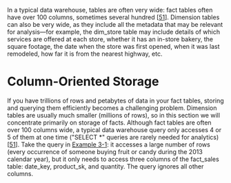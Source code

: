 In a typical data warehouse, tables are often very wide: fact tables often have over 100 columns,
sometimes several hundred [[51](ch03.html#OneSizeFitsNone2013vw)].
Dimension tables can also be very wide, as they include all the metadata that may be relevant
for analysis—for example, the dim_store table may include details of which services are offered
at each store, whether it has an in-store bakery, the square footage, the date when the store was
first opened, when it was last remodeled, how far it is from the nearest highway, etc. # Column-Oriented Storage 
If you have trillions of rows and petabytes of data in your fact tables, storing and querying them
efficiently becomes a challenging problem. Dimension tables are usually much smaller (millions of
rows), so in this section we will concentrate primarily on storage of facts. Although fact tables are often over 100 columns wide, a typical data warehouse query only accesses 4
or 5 of them at one time ("SELECT *" queries are rarely needed for analytics)
[[51](ch03.html#OneSizeFitsNone2013vw)]. Take the query in
[Example 3-1](#fig_storage_analytics_query): it accesses a large number of rows (every occurrence of someone
buying fruit or candy during the 2013 calendar year), but it only needs to access three columns of
the fact_sales table: date_key, product_sk,
and quantity. The query ignores all other columns.